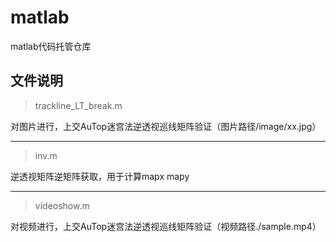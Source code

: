 # matlab
matlab代码托管仓库



## 文件说明



> trackline_LT_break.m

对图片进行，上交AuTop迷宫法逆透视巡线矩阵验证（图片路径/image/xx.jpg）

---

> inv.m

逆透视矩阵逆矩阵获取，用于计算mapx mapy

---

> videoshow.m

对视频进行，上交AuTop迷宫法逆透视巡线矩阵验证（视频路径./sample.mp4）